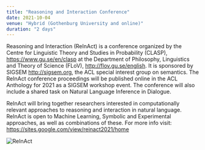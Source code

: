 ```yaml
---
title: "Reasoning and Interaction Conference"
date: 2021-10-04
venue: "Hybrid (Gothenburg University and online)"
duration: "2 days"
---
```


Reasoning and Interaction (ReInAct) is a conference organized by the Centre for Linguistic Theory and Studies in Probability (CLASP), https://www.gu.se/en/clasp at the Department of Philosophy, Linguistics and Theory of Science (FLoV), http://flov.gu.se/english.  It is sponsored by SIGSEM http://sigsem.org, the ACL special interest group on semantics. The ReInAct conference proceedings will be published online in the ACL Anthology for 2021 as a SIGSEM workshop event. The conference will also include a shared task on Natural Language Inference in Dialogue. 

ReInAct will bring together researchers interested in computationally relevant approaches to reasoning and interaction in natural language. ReInAct is open to Machine Learning, Symbolic and Experimental approaches, as well as combinations of these. For more info visit: https://sites.google.com/view/reinact2021/home

![ReInAct](./reinact)
